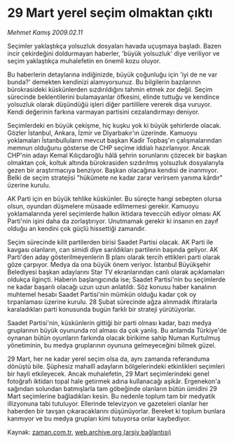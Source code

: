 # 29 Mart yerel seçim olmaktan çıktı

*Mehmet Kamış 2009.02.11*

<tr><td class="metin" colspan="2" style="padding-top: 20px; padding-left: 5px; padding-right: 10px;">Seçimler yaklaştıkça yolsuzluk dosyaları havada uçuşmaya başladı. Bazen incir çekirdeğini doldurmayan haberler,  'büyük yolsuzluk' diye veriliyor ve seçim yaklaştıkça muhalefetin en önemli kozu oluyor.</td></tr><tr><td class="metin" colspan="2" style="padding-top: 20px; padding-left: 5px; padding-right: 10px;"><p> Bu haberlerin detaylarına indiğinizde, büyük çoğunluğu için 'iyi de ne var bunda?' demekten kendinizi alamıyorsunuz. Bu bilgilerin bazılarının bürokrasideki küskünlerden sızdırıldığını tahmin etmek zor değil. Seçim sürecinde beklentilerini bulamayanlar öfkesini, elinde tuttuğu ve kendince yolsuzluk olarak düşündüğü işleri diğer partililere vererek dışa vuruyor. Kendi değerinin farkına varmayan partisini cezalandırmayı deniyor.
<p> Seçimlerdeki en büyük çekişme, hiç kuşku yok ki büyük şehirlerde olacak. Gözler İstanbul, Ankara, İzmir ve Diyarbakır'ın üzerinde. Kamuoyu yoklamaları İstanbulluların mevcut başkan Kadir Topbaş'ın çalışmalarından memnun olduğunu gösterse de CHP seçime iddialı hazırlanıyor. Ancak CHP'nin adayı Kemal Kılıçdaroğlu hâlâ şehrin sorunlarını çözecek bir başkan olmaktan çok, koltuk altında bürokrasiden sızdırılmış yolsuzluk dosyalarıyla gezen bir araştırmacıya benziyor. Başkan olacağına kendisi de inanmıyor. Belki de seçim stratejisi "hükümete ne kadar zarar verirsem yanıma kârdır" üzerine kurulu.
<p> AK Parti için en büyük tehlike küskünler. Bu süreçte hangi sebepten olursa olsun, oyundan düşmelere müsaade edilmemesi gerekir. Kamuoyu yoklamalarında yerel seçimlerde halkın iktidara teveccüh ediyor olması AK Parti'nin işini daha da zorlaştırıyor. Unutmamak gerekir ki insanın en zayıf olduğu an kendini çok güçlü hissettiği zamandır. 
<p> Seçim sürecinde kilit partilerden birisi Saadet Partisi olacak. AK Parti ile kavgası olanların, can simidi diye sarıldıkları partilerin başında geliyor. AK Parti'den aday gösterilmeyenlerin B planı olarak tercih ettikleri parti olarak göze çarpıyor. Medya da ona büyük önem veriyor. İstanbul Büyükşehir Belediyesi başkan adaylarını Star TV ekranlarından canlı olarak açıklamaları oldukça ilginçti. Haberin başlangıcında ise; Saadet Partisi'nin bu seçimlerde ne kadar başarılı olacağı uzun uzun anlatıldı. Söz konusu haber kanalının muhtemel hesabı Saadet Partisi'nin mümkün olduğu kadar çok oy tırpanlaması üzerine kurulu. 28 Şubat sürecinde ağza alınmadık iftiralarla karaladıkları parti konusunda bugün farklı bir strateji yürütüyorlar.
<p> Saadet Partisi'nin, küskünlerin gittiği bir parti olması kadar, bazı medya gruplarının büyük oyununda rol alması da çok yanlış. Bu anlamda Türkiye'de oynanan bütün oyunların farkında olacak birikime sahip Numan Kurtulmuş yönetiminin, bu medya gruplarının oyununa gelmeyeceğini bilmek güzel.
<p> 29 Mart, her ne kadar yerel seçim olsa da, aynı zamanda referanduma dönüştü bile. Şüphesiz mahallî adayların bölgelerindeki etkinlikleri seçimleri bir hayli etkileyecek. Ancak muhalefetin, 29 Mart seçimlerindeki genel fotoğrafı iktidarı topal hale getirmek adına kullanacağı aşikâr. Ergenekon'a sağından solundan batmışlarla tam göbeğinde olanların bütün ümidini 29 Mart seçimlerine bağladıkları kesin. Bu nedenle toplum tam bir medyatik illizyonuna tabi tutuluyor. Ellerinde televizyon ve gazeteleri olanlar her haberden bir tavşan çıkaracaklarını düşünüyorlar. Bereket ki toplum bunlara kanmıyor ve bu medya grupları kimi tutuyorsa onlar kaybediyor. <br/></p></p></p></p></p></p></td></tr>

Kaynak: [zaman.com.tr](http://zaman.com.tr/yazar.do?yazino=813914), [web.archive.org (arşiv bağlantısı)](http://web.archive.org/web/20090416110517/http://www.zaman.com.tr:80/yazar.do?yazino=813914)
